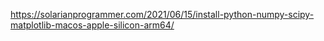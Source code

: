 https://solarianprogrammer.com/2021/06/15/install-python-numpy-scipy-matplotlib-macos-apple-silicon-arm64/
